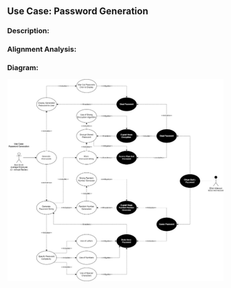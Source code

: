 ## Use Case: Password Generation

### Description:

### Alignment Analysis:

### Diagram:
<img src="Generate-Password.jpg" alt="Password Generation Diagram" />

